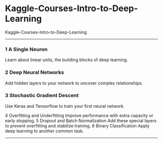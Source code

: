 # Kaggle-Courses-Intro-to-Deep-Learning
Kaggle-Courses-Intro-to-Deep-Learning

-------

### 1 A Single Neuron
Learn about linear units, the building blocks of deep learning.

### 2 Deep Neural Networks
Add hidden layers to your network to uncover complex relationships.

### 3 Stochastic Gradient Descent
Use Keras and Tensorflow to train your first neural network.

4
Overfitting and Underfitting
Improve performance with extra capacity or early stopping.
5
Dropout and Batch Normalization
Add these special layers to prevent overfitting and stabilize training.
6
Binary Classification
Apply deep learning to another common task.



-------



